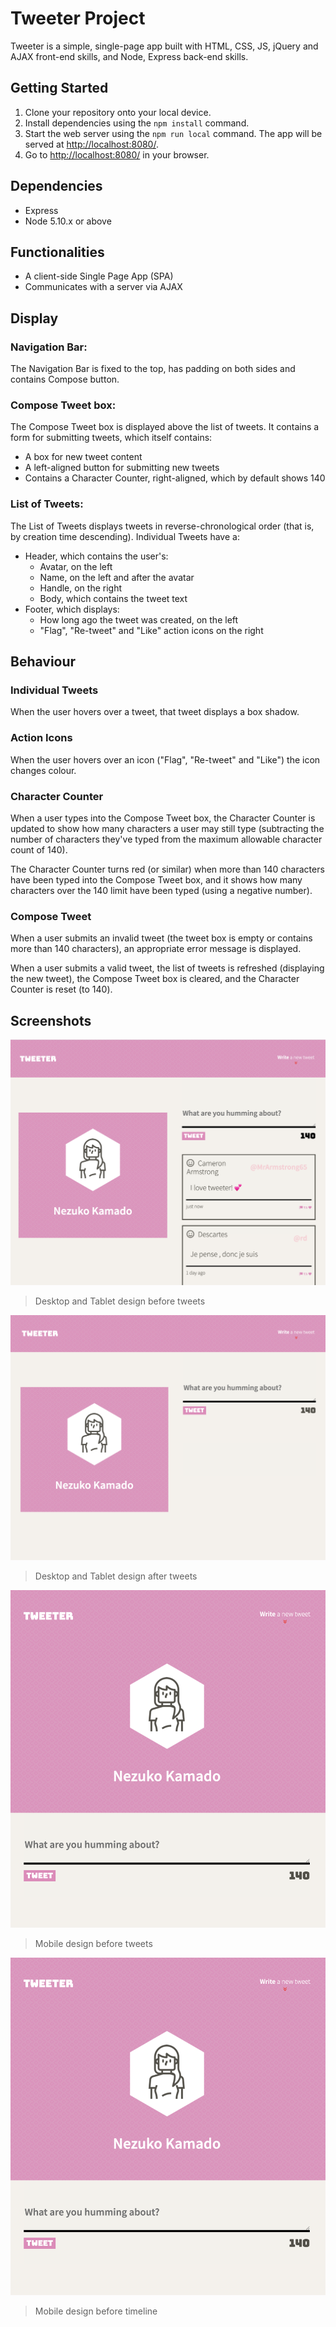 # Tweeter Project

Tweeter is a simple, single-page app built with HTML, CSS, JS, jQuery and AJAX front-end skills, and Node, Express back-end skills.

## Getting Started

1. Clone your repository onto your local device.
2. Install dependencies using the `npm install` command.
3. Start the web server using the `npm run local` command. The app will be served at <http://localhost:8080/>.
4. Go to <http://localhost:8080/> in your browser.

## Dependencies

- Express
- Node 5.10.x or above


## Functionalities
- A client-side Single Page App (SPA)
- Communicates with a server via AJAX

## Display
### Navigation Bar:
The Navigation Bar is fixed to the top, has padding on both sides and contains Compose button.

### Compose Tweet box:
The Compose Tweet box is displayed above the list of tweets. It contains a form for submitting tweets, which itself contains:
- A box for new tweet content
- A left-aligned button for submitting new tweets
- Contains a Character Counter, right-aligned, which by default shows 140

### List of Tweets:
The List of Tweets displays tweets in reverse-chronological order (that is, by creation time descending).
Individual Tweets have a:
- Header, which contains the user's:
  - Avatar, on the left
  - Name, on the left and after the avatar
  - Handle, on the right
  - Body, which contains the tweet text
- Footer, which displays:
  - How long ago the tweet was created, on the left
  - "Flag", "Re-tweet" and "Like" action icons on the right

## Behaviour
### Individual Tweets
When the user hovers over a tweet, that tweet displays a box shadow.

### Action Icons
When the user hovers over an icon ("Flag", "Re-tweet" and "Like") the icon changes colour.

### Character Counter
When a user types into the Compose Tweet box, the Character Counter is updated to show how many characters a user may still type (subtracting the number of characters they've typed from the maximum allowable character count of 140).

The Character Counter turns red (or similar) when more than 140 characters have been typed into the Compose Tweet box, and it shows how many characters over the 140 limit have been typed (using a negative number).

### Compose Tweet
When a user submits an invalid tweet (the tweet box is empty or contains more than 140 characters), an appropriate error message is displayed.

When a user submits a valid tweet, the list of tweets is refreshed (displaying the new tweet), the Compose Tweet box is cleared, and the Character Counter is reset (to 140).

## Screenshots
!["Desktop and Tablet design before tweets"](https://github.com/HabonH/tweeter/blob/master/docs/Desktop-Tablet-version.png)
> Desktop and Tablet design before tweets

!["Desktop and Tablet design after tweets"](https://github.com/HabonH/tweeter/blob/master/docs/Desktop-Tablet-version1.png)
> Desktop and Tablet design after tweets


!["Mobile design before tweets"](https://github.com/HabonH/tweeter/blob/master/docs/Mobile-version1.png)
> Mobile design before tweets


!["Mobile design timeline"](https://github.com/HabonH/tweeter/blob/master/docs/Mobile-version1.png)
> Mobile design before timeline

